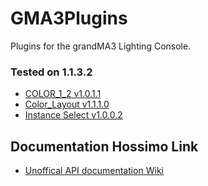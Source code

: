 # GMA3Plugins
Plugins for the grandMA3 Lighting Console.


### Tested on 1.1.3.2
* [COLOR_1_2 v1.0.1.1](https://github.com/ririfonfon/GMA3Plugins/tree/master/grandMA3/shared/resource/lib_plugins/COLOR_1_2)
* [Color_Layout v1.1.1.0](https://github.com/ririfonfon/GMA3Plugins/tree/master/grandMA3/shared/resource/lib_plugins/ColorLayout)
* [Instance Select v1.0.0.2](https://github.com/ririfonfon/GMA3Plugins/tree/master/grandMA3/shared/resource/lib_plugins/Instance)


## Documentation Hossimo Link
* [Unoffical API documentation Wiki](https://github.com/hossimo/GMA3Plugins/wiki)
